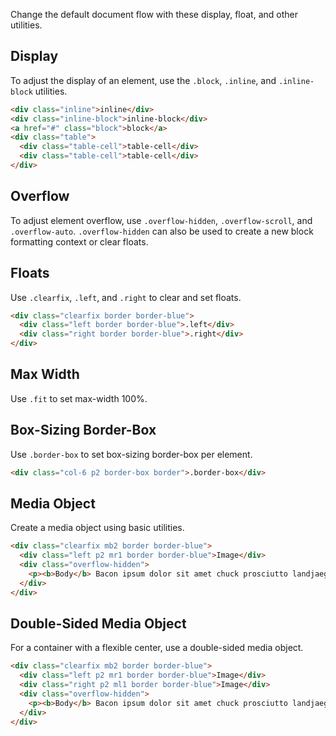 
Change the default document flow with these display, float, and other utilities.

## Display

To adjust the display of an element, use the `.block`, `.inline`, and `.inline-block` utilities.

```html
<div class="inline">inline</div>
<div class="inline-block">inline-block</div>
<a href="#" class="block">block</a>
<div class="table">
  <div class="table-cell">table-cell</div>
  <div class="table-cell">table-cell</div>
</div>
```

## Overflow

To adjust element overflow, use `.overflow-hidden`, `.overflow-scroll`, and `.overflow-auto`. 
`.overflow-hidden` can also be used to create a new block formatting context or clear floats.

## Floats

Use `.clearfix`, `.left`, and `.right` to clear and set floats.

```html
<div class="clearfix border border-blue">
  <div class="left border border-blue">.left</div>
  <div class="right border border-blue">.right</div>
</div>
```

## Max Width

Use `.fit` to set max-width 100%.

## Box-Sizing Border-Box

Use `.border-box` to set box-sizing border-box per element.

```html
<div class="col-6 p2 border-box border">.border-box</div>
```

## Media Object
Create a media object using basic utilities.

```html
<div class="clearfix mb2 border border-blue">
  <div class="left p2 mr1 border border-blue">Image</div>
  <div class="overflow-hidden">
    <p><b>Body</b> Bacon ipsum dolor sit amet chuck prosciutto landjaeger ham hock filet mignon shoulder hamburger pig venison.</p>
  </div>
</div>
```

## Double-Sided Media Object
For a container with a flexible center, use a double-sided media object.

```html
<div class="clearfix mb2 border border-blue">
  <div class="left p2 mr1 border border-blue">Image</div>
  <div class="right p2 ml1 border border-blue">Image</div>
  <div class="overflow-hidden">
    <p><b>Body</b> Bacon ipsum dolor sit amet chuck prosciutto landjaeger ham hock filet mignon shoulder hamburger pig venison.</p>
  </div>
</div>
```

